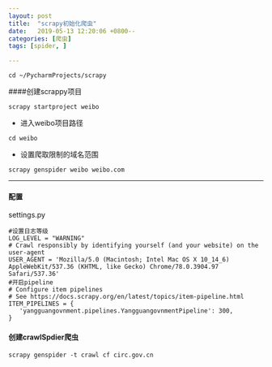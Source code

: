 ```yaml
---
layout: post
title:  "scrapy初始化爬虫"
date:   2019-05-13 12:20:06 +0800--
categories: [爬虫]
tags: [spider, ]  

---
```


```
cd ~/PycharmProjects/scrapy
```

####创建scrappy项目

```
scrapy startproject weibo
```

- 进入weibo项目路径

```
cd weibo
```

- 设置爬取限制的域名范围

```
scrapy genspider weibo weibo.com
```

---

#### 配置

settings.py

```
#设置日志等级
LOG_LEVEL = "WARNING"
# Crawl responsibly by identifying yourself (and your website) on the user-agent
USER_AGENT = 'Mozilla/5.0 (Macintosh; Intel Mac OS X 10_14_6) AppleWebKit/537.36 (KHTML, like Gecko) Chrome/78.0.3904.97 Safari/537.36'
#开启pipeline
# Configure item pipelines
# See https://docs.scrapy.org/en/latest/topics/item-pipeline.html
ITEM_PIPELINES = {
   'yangguangovnment.pipelines.YangguangovnmentPipeline': 300,
}
```



#### 创建crawlSpdier爬虫

 ```
 scrapy genspider -t crawl cf circ.gov.cn
 ```

